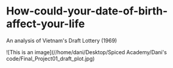 # How-could-your-date-of-birth-affect-your-life
An analysis of Vietnam's Draft Lottery (1969)

![This is an image](//home/dani/Desktop/Spiced Academy/Dani's code/Final_Project01_draft_plot.jpg)
